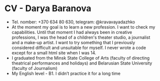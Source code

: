 # **CV - Darya Baranova** 
- Tel. nomber: +370 634 80 630, telegram: @kravavayadazhko
- At the moment my goal is to learn a new profession. I want to check my capabilities. Until that moment I had always been in creative professions, I was the head of a children's theater studio, a journalist and a make-up artist. I want to try something that I previously considered difficult and unsuitable for myself. I never wrote a code except for a small html site when I was 14.
- I graduated from the Minsk State College of Arts (faculty of directing theatrical performances and holidays) and Belarusian State University (faculty of Journalism)
- My English level  - B1. I didn’t practice it for a long time